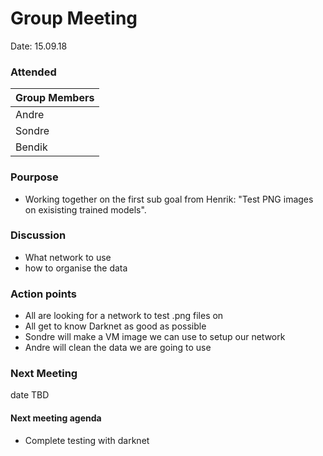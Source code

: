 
# Group Meeting

Date: 15.09.18

### Attended
| Group Members  |
| ------------- | 
| Andre | 
| Sondre |
| Bendik |

### Pourpose
 - Working together on the first sub goal from Henrik: "Test PNG images on exisisting trained models".
 

### Discussion
 - What network to use
 - how to organise the data
 

### Action points
 - All are looking for a network to test .png files on
 - All get to know Darknet as good as possible
 - Sondre will make a VM image we can use to setup our network
 - Andre will clean the data we are going to use
 
 

### Next Meeting
  date TBD
  #### Next meeting agenda
  - Complete testing with darknet
  
